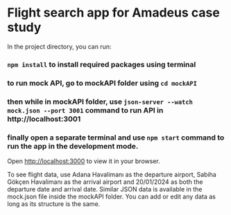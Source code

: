 # Flight search app for Amadeus case study

In the project directory, you can run:

### `npm install` to install required packages using terminal

### to run mock API, go to mockAPI folder using `cd mockAPI`
### then while in mockAPI folder, use `json-server --watch mock.json --port 3001` command to run API in http://localhost:3001
### finally open a separate terminal and use `npm start` command to run the app in the development mode.

Open [http://localhost:3000](http://localhost:3000) to view it in your browser.

To see flight data, use Adana Havalimanı as the departure airport, Sabiha Gökçen Havalimanı as the arrival airport and 20/01/2024 as both the departure date and arrival date.
Similar JSON data is available in the mock.json file inside the mockAPI folder. You can add or edit any data as long as its structure is the same.
